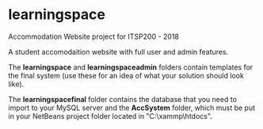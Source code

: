 # learningspace
Accommodation Website project for ITSP200 - 2018

A student accomodaition website with full user and admin features.

The **learningspace** and **learningspaceadmin** folders contain templates for the final system (use these for an idea of what your solution should look like).

The **learningspacefinal** folder contains the database that you need to import to your MySQL server and the **AccSystem** folder, which must be put in your NetBeans project folder located in "C:\xammp\htdocs\".

